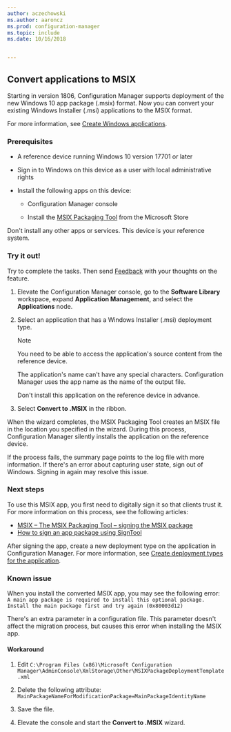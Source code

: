 ```yaml
---
author: aczechowski
ms.author: aaroncz
ms.prod: configuration-manager
ms.topic: include
ms.date: 10/16/2018


---
```


## <a name="bkmk_msix"></a> Convert applications to MSIX
<!--1359029-->

Starting in version 1806, Configuration Manager supports deployment of the new Windows 10 app package (.msix) format. Now you can convert your existing Windows Installer (.msi) applications to the MSIX format. 

For more information, see [Create Windows applications](/sccm/apps/get-started/creating-windows-applications#bkmk_general).


### Prerequisites

- A reference device running Windows 10 version 17701 or later  

- Sign in to Windows on this device as a user with local administrative rights  

- Install the following apps on this device:  

    - Configuration Manager console  

    - Install the [MSIX Packaging Tool](https://www.microsoft.com/store/productId/9N5LW3JBCXKF) from the Microsoft Store  

Don't install any other apps or services. This device is your reference system. 


### Try it out!

Try to complete the tasks. Then send [Feedback](/sccm/core/understand/find-help#product-feedback) with your thoughts on the feature.

1. Elevate the Configuration Manager console, go to the **Software Library** workspace, expand **Application Management**, and select the **Applications** node.  

2. Select an application that has a Windows Installer (.msi) deployment type.  

    > [!Note]  
    > You need to be able to access the application's source content from the reference device.  
    > 
    > The application's name can't have any special characters. Configuration Manager uses the app name as the name of the output file.  
    > 
    > Don't install this application on the reference device in advance.  

3. Select **Convert to .MSIX** in the ribbon.

When the wizard completes, the MSIX Packaging Tool creates an MSIX file in the location you specified in the wizard. During this process, Configuration Manager silently installs the application on the reference device.

If the process fails, the summary page points to the log file with more information. If there's an error about capturing user state, sign out of Windows. Signing in again may resolve this issue.

### Next steps

To use this MSIX app, you first need to digitally sign it so that clients trust it. For more information on this process, see the following articles: 
- [MSIX – The MSIX Packaging Tool – signing the MSIX package](https://blogs.msdn.microsoft.com/sgern/2018/09/06/msix-the-msix-packaging-tool-signing-the-msix-package/)
- [How to sign an app package using SignTool](https://docs.microsoft.com/windows/desktop/appxpkg/how-to-sign-a-package-using-signtool)

After signing the app, create a new deployment type on the application in Configuration Manager. For more information, see [Create deployment types for the application](/sccm/apps/deploy-use/create-applications#bkmk_create-dt).


### Known issue

<!--3212701-->
When you install the converted MSIX app, you may see the following error:  
`A main app package is required to install this optional package. Install the main package first and try again (0x80003d12)`  

There's an extra parameter in a configuration file. This parameter doesn't affect the migration process, but causes this error when installing the MSIX app. 

#### Workaround
1. Edit `C:\Program Files (x86)\Microsoft Configuration Manager\AdminConsole\XmlStorage\Other\MSIXPackageDeploymentTemplate.xml`  

2. Delete the following attribute: `MainPackageNameForModificationPackage=MainPackageIdentityName`  

3. Save the file.  

4. Elevate the console and start the **Convert to .MSIX** wizard.  


